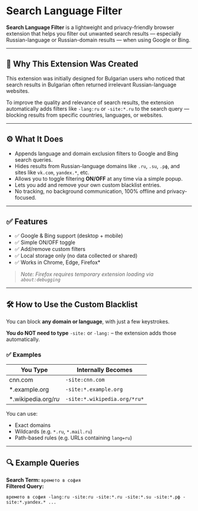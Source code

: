 # Search Language Filter

**Search Language Filter** is a lightweight and privacy-friendly browser extension that helps you filter out unwanted search results — especially Russian-language or Russian-domain results — when using Google or Bing.

---

## 🧭 Why This Extension Was Created

This extension was initially designed for Bulgarian users who noticed that search results in Bulgarian often returned irrelevant Russian-language websites.

To improve the quality and relevance of search results, the extension automatically adds filters like `-lang:ru` or `-site:*.ru` to the search query — blocking results from specific countries, languages, or websites.

---

## ⚙️ What It Does

- Appends language and domain exclusion filters to Google and Bing search queries.
- Hides results from Russian-language domains like `.ru`, `.su`, `.рф`, and sites like `vk.com`, `yandex.*`, etc.
- Allows you to toggle filtering **ON/OFF** at any time via a simple popup.
- Lets you add and remove your own custom blacklist entries.
- No tracking, no background communication, 100% offline and privacy-focused.

---

## ✅ Features

- ✅ Google & Bing support (desktop + mobile)
- ✅ Simple ON/OFF toggle
- ✅ Add/remove custom filters
- ✅ Local storage only (no data collected or shared)
- ✅ Works in Chrome, Edge, Firefox*

> *Note: Firefox requires temporary extension loading via `about:debugging`*

---

## 🛠️ How to Use the Custom Blacklist

You can block **any domain or language**, with just a few keystrokes.

**You do NOT need to type** `-site:` or `-lang:` – the extension adds those automatically.

### ✅ Examples

| You Type              | Internally Becomes        |
|-----------------------|---------------------------|
| cnn.com               | `-site:cnn.com`           |
| *.example.org         | `-site:*.example.org`     |
| *.wikipedia.org/*ru*  | `-site:*.wikipedia.org/*ru*` |

You can use:
- Exact domains
- Wildcards (e.g. `*.ru`, `*.mail.ru`)
- Path-based rules (e.g. URLs containing `lang=ru`)

---

## 🔍 Example Queries

**Search Term:** `времето в софия`  
**Filtered Query:**  
```text
времето в софия -lang:ru -site:ru -site:*.ru -site:*.su -site:*.рф -site:*.yandex.* ...
